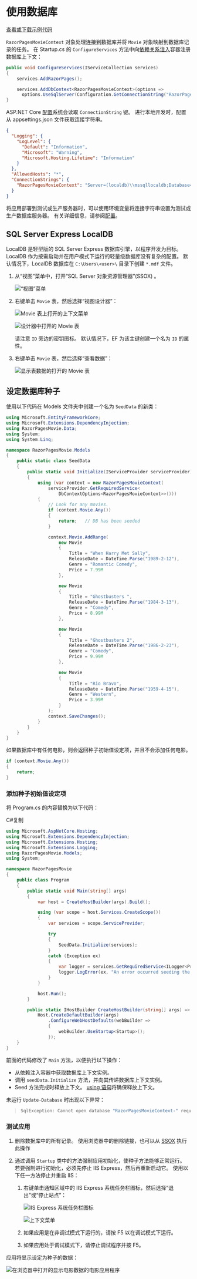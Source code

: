 # 使用数据库

[查看或下载示例代码](https://github.com/dotnet/AspNetCore.Docs/tree/master/aspnetcore/tutorials/razor-pages/razor-pages-start/sample/RazorPagesMovie50)

`RazorPagesMovieContext` 对象处理连接到数据库并将 `Movie` 对象映射到数据库记录的任务。 在 Startup.cs 的 `ConfigureServices` 方法中向[依赖关系注入](https://docs.microsoft.com/zh-cn/aspnet/core/fundamentals/dependency-injection?view=aspnetcore-5.0)容器注册数据库上下文：



```csharp
public void ConfigureServices(IServiceCollection services)
{
    services.AddRazorPages();

    services.AddDbContext<RazorPagesMovieContext>(options =>
      options.UseSqlServer(Configuration.GetConnectionString("RazorPagesMovieContext")));
}
```

ASP.NET Core [配置](https://docs.microsoft.com/zh-cn/aspnet/core/fundamentals/configuration/?view=aspnetcore-5.0)系统会读取 `ConnectionString` 键。 进行本地开发时，配置从 appsettings.json 文件获取连接字符串。

```json
{
  "Logging": {
    "LogLevel": {
      "Default": "Information",
      "Microsoft": "Warning",
      "Microsoft.Hosting.Lifetime": "Information"
    }
  },
  "AllowedHosts": "*",
  "ConnectionStrings": {
    "RazorPagesMovieContext": "Server=(localdb)\\mssqllocaldb;Database=RazorPagesMovieContext-bc;Trusted_Connection=True;MultipleActiveResultSets=true"
  }
}
```

将应用部署到测试或生产服务器时，可以使用环境变量将连接字符串设置为测试或生产数据库服务器。 有关详细信息，请参阅[配置](https://docs.microsoft.com/zh-cn/aspnet/core/fundamentals/configuration/?view=aspnetcore-5.0)。

## SQL Server Express LocalDB

LocalDB 是轻型版的 SQL Server Express 数据库引擎，以程序开发为目标。 LocalDB 作为按需启动并在用户模式下运行的轻量级数据库没有复杂的配置。 默认情况下，LocalDB 数据库在 `C:\Users\<user>\` 目录下创建 `*.mdf` 文件。



1. 从“视图”菜单中，打开“SQL Server 对象资源管理器”(SSOX) 。

   ![“视图”菜单](https://docs.microsoft.com/zh-cn/aspnet/core/tutorials/razor-pages/sql/_static/5/ssox.png?view=aspnetcore-5.0)

2. 右键单击 `Movie` 表，然后选择“视图设计器”：

   ![Movie 表上打开的上下文菜单](https://docs.microsoft.com/zh-cn/aspnet/core/tutorials/razor-pages/sql/_static/5/design.png?view=aspnetcore-5.0)

   ![设计器中打开的 Movie 表](https://docs.microsoft.com/zh-cn/aspnet/core/tutorials/razor-pages/sql/_static/dv.png?view=aspnetcore-5.0)

   请注意 `ID` 旁边的密钥图标。 默认情况下，EF 为该主键创建一个名为 `ID` 的属性。

3. 右键单击 `Movie` 表，然后选择“查看数据”：

   ![显示表数据的打开的 Movie 表](https://docs.microsoft.com/zh-cn/aspnet/core/tutorials/razor-pages/sql/_static/vd22.png?view=aspnetcore-5.0)

##  设定数据库种子

使用以下代码在 Models 文件夹中创建一个名为 `SeedData` 的新类：

```csharp
using Microsoft.EntityFrameworkCore;
using Microsoft.Extensions.DependencyInjection;
using RazorPagesMovie.Data;
using System;
using System.Linq;

namespace RazorPagesMovie.Models
{
    public static class SeedData
    {
        public static void Initialize(IServiceProvider serviceProvider)
        {
            using (var context = new RazorPagesMovieContext(
                serviceProvider.GetRequiredService<
                    DbContextOptions<RazorPagesMovieContext>>()))
            {
                // Look for any movies.
                if (context.Movie.Any())
                {
                    return;   // DB has been seeded
                }

                context.Movie.AddRange(
                    new Movie
                    {
                        Title = "When Harry Met Sally",
                        ReleaseDate = DateTime.Parse("1989-2-12"),
                        Genre = "Romantic Comedy",
                        Price = 7.99M
                    },

                    new Movie
                    {
                        Title = "Ghostbusters ",
                        ReleaseDate = DateTime.Parse("1984-3-13"),
                        Genre = "Comedy",
                        Price = 8.99M
                    },

                    new Movie
                    {
                        Title = "Ghostbusters 2",
                        ReleaseDate = DateTime.Parse("1986-2-23"),
                        Genre = "Comedy",
                        Price = 9.99M
                    },

                    new Movie
                    {
                        Title = "Rio Bravo",
                        ReleaseDate = DateTime.Parse("1959-4-15"),
                        Genre = "Western",
                        Price = 3.99M
                    }
                );
                context.SaveChanges();
            }
        }
    }
}
```

如果数据库中有任何电影，则会返回种子初始值设定项，并且不会添加任何电影。

```csharp
if (context.Movie.Any())
{
    return;
}
```

### 添加种子初始值设定项

将 Program.cs 的内容替换为以下代码：

C#复制

```csharp
using Microsoft.AspNetCore.Hosting;
using Microsoft.Extensions.DependencyInjection;
using Microsoft.Extensions.Hosting;
using Microsoft.Extensions.Logging;
using RazorPagesMovie.Models;
using System;

namespace RazorPagesMovie
{
    public class Program
    {
        public static void Main(string[] args)
        {
            var host = CreateHostBuilder(args).Build();

            using (var scope = host.Services.CreateScope())
            {
                var services = scope.ServiceProvider;

                try
                {
                    SeedData.Initialize(services);
                }
                catch (Exception ex)
                {
                    var logger = services.GetRequiredService<ILogger<Program>>();
                    logger.LogError(ex, "An error occurred seeding the DB.");
                }
            }

            host.Run();
        }

        public static IHostBuilder CreateHostBuilder(string[] args) =>
            Host.CreateDefaultBuilder(args)
                .ConfigureWebHostDefaults(webBuilder =>
                {
                    webBuilder.UseStartup<Startup>();
                });
    }
}
```

前面的代码修改了 `Main` 方法，以便执行以下操作：

- 从依赖注入容器中获取数据库上下文实例。
- 调用 `seedData.Initialize` 方法，并向其传递数据库上下文实例。
- Seed 方法完成时释放上下文。 [using 语句](https://docs.microsoft.com/zh-cn/dotnet/csharp/language-reference/keywords/using-statement)将确保释放上下文。

未运行 `Update-Database` 时出现以下异常：

> ```bash
> SqlException: Cannot open database "RazorPagesMovieContext-" requested by the login. The login failed.` `Login failed for user 'user name'.
> ```

### 测试应用

1. 删除数据库中的所有记录。 使用浏览器中的删除链接，也可以从 [SSOX](https://docs.microsoft.com/zh-cn/aspnet/core/tutorials/razor-pages/new-field?view=aspnetcore-5.0#ssox) 执行此操作

2. 通过调用 `Startup` 类中的方法强制应用初始化，使种子方法能够正常运行。 若要强制进行初始化，必须先停止 IIS Express，然后再重新启动它。 使用以下任一方法停止并重启 IIS：

   1. 右键单击通知区域中的 IIS Express 系统任务栏图标，然后选择“退出”或“停止站点”：

      ![IIS Express 系统任务栏图标](https://docs.microsoft.com/zh-cn/aspnet/core/tutorials/first-mvc-app/working-with-sql/_static/iisexicon.png?view=aspnetcore-5.0)

      ![上下文菜单](https://docs.microsoft.com/zh-cn/aspnet/core/tutorials/razor-pages/sql/_static/stopiis.png?view=aspnetcore-5.0)

   2. 如果应用是在非调试模式下运行的，请按 F5 以在调试模式下运行。

   3. 如果应用处于调试模式下，请停止调试程序并按 F5。

应用将显示设定为种子的数据：

![在浏览器中打开的显示电影数据的电影应用程序](https://docs.microsoft.com/zh-cn/aspnet/core/tutorials/razor-pages/sql/_static/5/m55.png?view=aspnetcore-5.0)